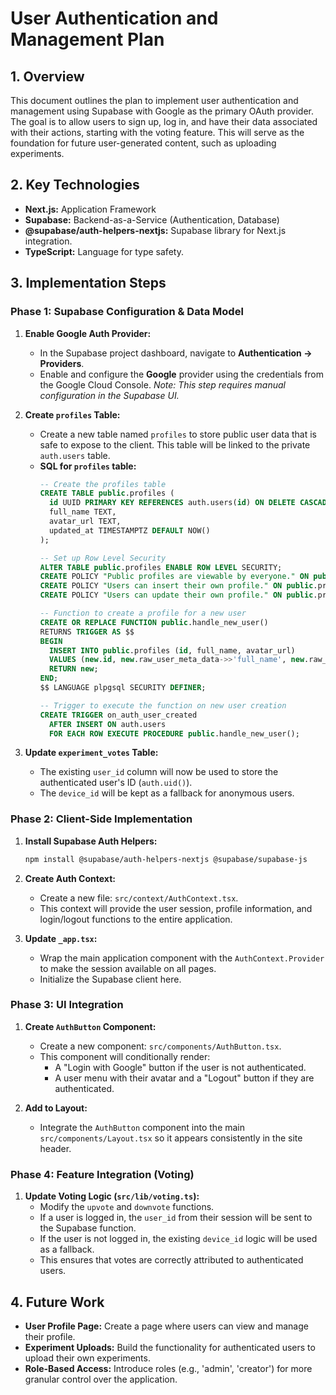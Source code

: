 # User Authentication and Management Plan

## 1. Overview

This document outlines the plan to implement user authentication and management using Supabase with Google as the primary OAuth provider. The goal is to allow users to sign up, log in, and have their data associated with their actions, starting with the voting feature. This will serve as the foundation for future user-generated content, such as uploading experiments.

## 2. Key Technologies

- **Next.js:** Application Framework
- **Supabase:** Backend-as-a-Service (Authentication, Database)
- **@supabase/auth-helpers-nextjs:** Supabase library for Next.js integration.
- **TypeScript:** Language for type safety.

## 3. Implementation Steps

### Phase 1: Supabase Configuration & Data Model

1.  **Enable Google Auth Provider:**
    - In the Supabase project dashboard, navigate to **Authentication -> Providers**.
    - Enable and configure the **Google** provider using the credentials from the Google Cloud Console.
    *Note: This step requires manual configuration in the Supabase UI.*

2.  **Create `profiles` Table:**
    - Create a new table named `profiles` to store public user data that is safe to expose to the client. This table will be linked to the private `auth.users` table.
    - **SQL for `profiles` table:**
      ```sql
      -- Create the profiles table
      CREATE TABLE public.profiles (
        id UUID PRIMARY KEY REFERENCES auth.users(id) ON DELETE CASCADE,
        full_name TEXT,
        avatar_url TEXT,
        updated_at TIMESTAMPTZ DEFAULT NOW()
      );

      -- Set up Row Level Security
      ALTER TABLE public.profiles ENABLE ROW LEVEL SECURITY;
      CREATE POLICY "Public profiles are viewable by everyone." ON public.profiles FOR SELECT USING (true);
      CREATE POLICY "Users can insert their own profile." ON public.profiles FOR INSERT WITH CHECK (auth.uid() = id);
      CREATE POLICY "Users can update their own profile." ON public.profiles FOR UPDATE USING (auth.uid() = id);

      -- Function to create a profile for a new user
      CREATE OR REPLACE FUNCTION public.handle_new_user()
      RETURNS TRIGGER AS $$
      BEGIN
        INSERT INTO public.profiles (id, full_name, avatar_url)
        VALUES (new.id, new.raw_user_meta_data->>'full_name', new.raw_user_meta_data->>'avatar_url');
        RETURN new;
      END;
      $$ LANGUAGE plpgsql SECURITY DEFINER;

      -- Trigger to execute the function on new user creation
      CREATE TRIGGER on_auth_user_created
        AFTER INSERT ON auth.users
        FOR EACH ROW EXECUTE PROCEDURE public.handle_new_user();
      ```

3.  **Update `experiment_votes` Table:**
    - The existing `user_id` column will now be used to store the authenticated user's ID (`auth.uid()`).
    - The `device_id` will be kept as a fallback for anonymous users.

### Phase 2: Client-Side Implementation

1.  **Install Supabase Auth Helpers:**
    ```bash
    npm install @supabase/auth-helpers-nextjs @supabase/supabase-js
    ```

2.  **Create Auth Context:**
    - Create a new file: `src/context/AuthContext.tsx`.
    - This context will provide the user session, profile information, and login/logout functions to the entire application.

3.  **Update `_app.tsx`:**
    - Wrap the main application component with the `AuthContext.Provider` to make the session available on all pages.
    - Initialize the Supabase client here.

### Phase 3: UI Integration

1.  **Create `AuthButton` Component:**
    - Create a new component: `src/components/AuthButton.tsx`.
    - This component will conditionally render:
      - A "Login with Google" button if the user is not authenticated.
      - A user menu with their avatar and a "Logout" button if they are authenticated.

2.  **Add to Layout:**
    - Integrate the `AuthButton` component into the main `src/components/Layout.tsx` so it appears consistently in the site header.

### Phase 4: Feature Integration (Voting)

1.  **Update Voting Logic (`src/lib/voting.ts`):**
    - Modify the `upvote` and `downvote` functions.
    - If a user is logged in, the `user_id` from their session will be sent to the Supabase function.
    - If the user is not logged in, the existing `device_id` logic will be used as a fallback.
    - This ensures that votes are correctly attributed to authenticated users.

## 4. Future Work

- **User Profile Page:** Create a page where users can view and manage their profile.
- **Experiment Uploads:** Build the functionality for authenticated users to upload their own experiments.
- **Role-Based Access:** Introduce roles (e.g., 'admin', 'creator') for more granular control over the application.
